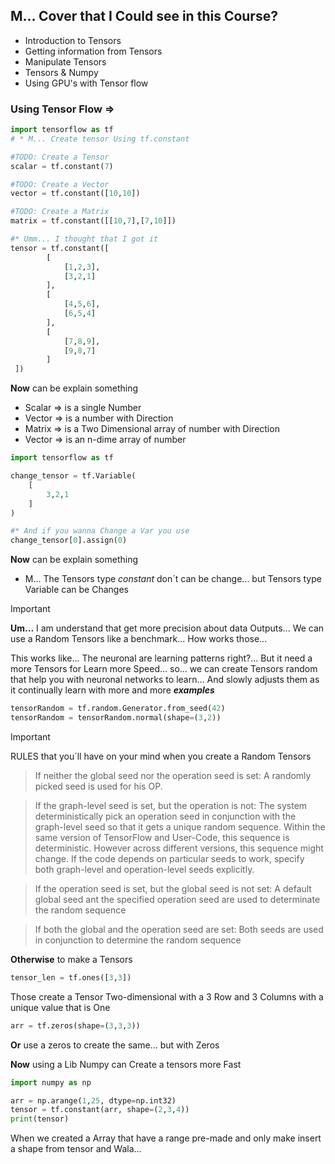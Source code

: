 ## M... Cover that I Could see in this Course?

- Introduction to  Tensors
- Getting information from Tensors
- Manipulate Tensors
- Tensors & Numpy
- Using GPU's with Tensor flow

### Using Tensor Flow =>
``` python
import tensorflow as tf
# * M... Create tensor Using tf.constant

#TODO: Create a Tensor
scalar = tf.constant(7)

#TODO: Create a Vector
vector = tf.constant([10,10])

#TODO: Create a Matrix
matrix = tf.constant([[10,7],[7,10]])

#* Umm... I thought that I got it
tensor = tf.constant([
		[
			[1,2,3],
			[3,2,1]
		],
		[
			[4,5,6],
			[6,5,4]
		],
		[
			[7,8,9],
			[9,8,7]
		]
 ])

```

**Now** can be explain something
- Scalar => is a single Number
- Vector => is a number with Direction 
- Matrix => is a Two Dimensional array of number with Direction
- Vector => is an n-dime array of number 

```python
import tensorflow as tf

change_tensor = tf.Variable(
	[
		3,2,1
	]
)

#* And if you wanna Change a Var you use
change_tensor[0].assign(0)

```

**Now** can be explain something
- M... The Tensors type *constant* don´t can be change... but Tensors type Variable can be Changes   

>[!IMPORTANT]
>**Um...** I am understand that get more precision about data Outputs... We can use a Random Tensors like a benchmark... How works those...

This works like... The neuronal are learning patterns right?...  But it need a more Tensors for Learn more Speed... so... we can create Tensors random that help you with neuronal networks to learn... And slowly adjusts them as it continually learn with more and more ***examples***

```python
tensorRandom = tf.random.Generator.from_seed(42)
tensorRandom = tensorRandom.normal(shape=(3,2))
```

>[!IMPORTANT]
>RULES that you´ll have on your mind when you create a Random Tensors
>
> >If neither the global seed nor the operation seed is set: A randomly picked seed is used for his OP.
> 
> >If the graph-level seed is set, but the operation is not: The system deterministically pick an operation seed in conjunction with the graph-level seed so that it gets a unique random sequence. Within the same version of TensorFlow and User-Code, this sequence is deterministic. However across different versions, this sequence might change. If the code depends on particular seeds to work, specify both graph-level and operation-level seeds explicitly.
> 
> >If the operation seed is set, but the global seed is not set: A default global seed ant the specified operation seed are used to determinate  the random sequence
> 
> >If both the global and the operation seed are set: Both seeds are used in conjunction to determine the random sequence
> 


**Otherwise** to make a Tensors

```python 
tensor_len = tf.ones([3,3]) 
```
Those create a Tensor Two-dimensional with a 3 Row and 3 Columns with a unique value that is One

```python
arr = tf.zeros(shape=(3,3,3))
```
**Or** use a zeros to create the same... but with Zeros

**Now** using a Lib Numpy can Create a tensors more Fast

```python
import numpy as np

arr = np.arange(1,25, dtype=np.int32)
tensor = tf.constant(arr, shape=(2,3,4))
print(tensor)
```

When we created a Array that have a range pre-made and only make insert a shape from tensor and Wala...


